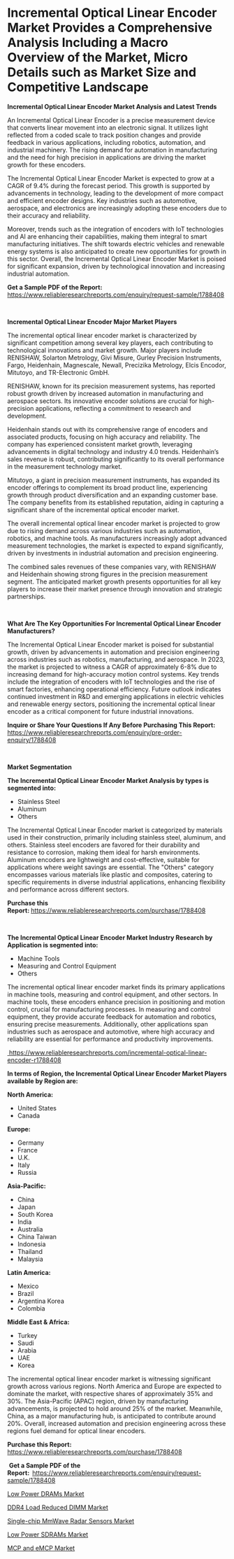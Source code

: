 <p><h1>Incremental Optical Linear Encoder Market Provides a Comprehensive Analysis Including a Macro Overview of the Market, Micro Details such as Market Size and Competitive Landscape</h1></p><p><strong>Incremental Optical Linear Encoder Market Analysis and Latest Trends</strong></p>
<p><p>An Incremental Optical Linear Encoder is a precise measurement device that converts linear movement into an electronic signal. It utilizes light reflected from a coded scale to track position changes and provide feedback in various applications, including robotics, automation, and industrial machinery. The rising demand for automation in manufacturing and the need for high precision in applications are driving the market growth for these encoders.</p><p>The Incremental Optical Linear Encoder Market is expected to grow at a CAGR of 9.4% during the forecast period. This growth is supported by advancements in technology, leading to the development of more compact and efficient encoder designs. Key industries such as automotive, aerospace, and electronics are increasingly adopting these encoders due to their accuracy and reliability. </p><p>Moreover, trends such as the integration of encoders with IoT technologies and AI are enhancing their capabilities, making them integral to smart manufacturing initiatives. The shift towards electric vehicles and renewable energy systems is also anticipated to create new opportunities for growth in this sector. Overall, the Incremental Optical Linear Encoder Market is poised for significant expansion, driven by technological innovation and increasing industrial automation.</p></p>
<p><strong>Get a Sample PDF of the Report:&nbsp;</strong> <a href="https://www.reliableresearchreports.com/enquiry/request-sample/1788408?utm_campaign=40&utm_medium=2&utm_source=Github&utm_content=ia&utm_term=13022025&utm_id=incremental-optical-linear-encoder">https://www.reliableresearchreports.com/enquiry/request-sample/1788408</a></p>
<p>&nbsp;</p>
<p><strong>Incremental Optical Linear Encoder Major Market Players</strong></p>
<p><p>The incremental optical linear encoder market is characterized by significant competition among several key players, each contributing to technological innovations and market growth. Major players include RENISHAW, Solarton Metrology, Givi Misure, Gurley Precision Instruments, Fargo, Heidenhain, Magnescale, Newall, Precizika Metrology, Elcis Encodor, Mitutoyo, and TR-Electronic GmbH.</p><p>RENISHAW, known for its precision measurement systems, has reported robust growth driven by increased automation in manufacturing and aerospace sectors. Its innovative encoder solutions are crucial for high-precision applications, reflecting a commitment to research and development.</p><p>Heidenhain stands out with its comprehensive range of encoders and associated products, focusing on high accuracy and reliability. The company has experienced consistent market growth, leveraging advancements in digital technology and industry 4.0 trends. Heidenhain’s sales revenue is robust, contributing significantly to its overall performance in the measurement technology market.</p><p>Mitutoyo, a giant in precision measurement instruments, has expanded its encoder offerings to complement its broad product line, experiencing growth through product diversification and an expanding customer base. The company benefits from its established reputation, aiding in capturing a significant share of the incremental optical encoder market.</p><p>The overall incremental optical linear encoder market is projected to grow due to rising demand across various industries such as automation, robotics, and machine tools. As manufacturers increasingly adopt advanced measurement technologies, the market is expected to expand significantly, driven by investments in industrial automation and precision engineering.</p><p>The combined sales revenues of these companies vary, with RENISHAW and Heidenhain showing strong figures in the precision measurement segment. The anticipated market growth presents opportunities for all key players to increase their market presence through innovation and strategic partnerships.</p></p>
<p>&nbsp;</p>
<p><strong>What Are The Key Opportunities For Incremental Optical Linear Encoder Manufacturers?</strong></p>
<p><p>The Incremental Optical Linear Encoder market is poised for substantial growth, driven by advancements in automation and precision engineering across industries such as robotics, manufacturing, and aerospace. In 2023, the market is projected to witness a CAGR of approximately 6-8% due to increasing demand for high-accuracy motion control systems. Key trends include the integration of encoders with IoT technologies and the rise of smart factories, enhancing operational efficiency. Future outlook indicates continued investment in R&D and emerging applications in electric vehicles and renewable energy sectors, positioning the incremental optical linear encoder as a critical component for future industrial innovations.</p></p>
<p><strong>Inquire or Share Your Questions If Any Before Purchasing This Report:</strong> <a href="https://www.reliableresearchreports.com/enquiry/pre-order-enquiry/1788408?utm_campaign=40&utm_medium=2&utm_source=Github&utm_content=ia&utm_term=13022025&utm_id=incremental-optical-linear-encoder">https://www.reliableresearchreports.com/enquiry/pre-order-enquiry/1788408</a></p>
<p>&nbsp;</p>
<p><strong>Market Segmentation</strong></p>
<p><strong>The Incremental Optical Linear Encoder Market Analysis by types is segmented into:</strong></p>
<p><ul><li>Stainless Steel</li><li>Aluminum</li><li>Others</li></ul></p>
<p><p>The Incremental Optical Linear Encoder market is categorized by materials used in their construction, primarily including stainless steel, aluminum, and others. Stainless steel encoders are favored for their durability and resistance to corrosion, making them ideal for harsh environments. Aluminum encoders are lightweight and cost-effective, suitable for applications where weight savings are essential. The "Others" category encompasses various materials like plastic and composites, catering to specific requirements in diverse industrial applications, enhancing flexibility and performance across different sectors.</p></p>
<p><strong>Purchase this Report:&nbsp;</strong><a href="https://www.reliableresearchreports.com/purchase/1788408?utm_campaign=40&utm_medium=2&utm_source=Github&utm_content=ia&utm_term=13022025&utm_id=incremental-optical-linear-encoder">https://www.reliableresearchreports.com/purchase/1788408</a></p>
<p>&nbsp;</p>
<p><strong>The Incremental Optical Linear Encoder Market Industry Research by Application is segmented into:</strong></p>
<p><ul><li>Machine Tools</li><li>Measuring and Control Equipment</li><li>Others</li></ul></p>
<p><p>The incremental optical linear encoder market finds its primary applications in machine tools, measuring and control equipment, and other sectors. In machine tools, these encoders enhance precision in positioning and motion control, crucial for manufacturing processes. In measuring and control equipment, they provide accurate feedback for automation and robotics, ensuring precise measurements. Additionally, other applications span industries such as aerospace and automotive, where high accuracy and reliability are essential for performance and productivity improvements.</p></p>
<p><a href="https://www.reliableresearchreports.com/incremental-optical-linear-encoder-r1788408?utm_campaign=40&utm_medium=2&utm_source=Github&utm_content=ia&utm_term=13022025&utm_id=incremental-optical-linear-encoder">&nbsp;https://www.reliableresearchreports.com/incremental-optical-linear-encoder-r1788408</a></p>
<p><strong>In terms of Region, the Incremental Optical Linear Encoder Market Players available by Region are:</strong></p>
<p>
    <p> <strong> North America: </strong>
        <ul>
            <li>United States</li>
            <li>Canada</li>
        </ul>
        </p> 
    <p> <strong> Europe: </strong>
        <ul>
            <li>Germany</li>
            <li>France</li>
            <li>U.K.</li>
            <li>Italy</li>
            <li>Russia</li>
        </ul>
        </p> 
    <p> <strong> Asia-Pacific: </strong>
        <ul>
            <li>China</li>
            <li>Japan</li>
            <li>South Korea</li>
            <li>India</li>
            <li>Australia</li>
            <li>China Taiwan</li>
            <li>Indonesia</li>
            <li>Thailand</li>
            <li>Malaysia</li>
        </ul>
        </p> 
    <p> <strong> Latin America: </strong>
        <ul>
            <li>Mexico</li>
            <li>Brazil</li>
            <li>Argentina Korea</li>
            <li>Colombia</li>
        </ul>
        </p> 
    <p> <strong> Middle East & Africa: </strong>
        <ul>
            <li>Turkey</li>
            <li>Saudi</li>
            <li>Arabia</li>
            <li>UAE</li>
            <li>Korea</li>
        </ul>
    </p>
    </p>
<p><p>The incremental optical linear encoder market is witnessing significant growth across various regions. North America and Europe are expected to dominate the market, with respective shares of approximately 35% and 30%. The Asia-Pacific (APAC) region, driven by manufacturing advancements, is projected to hold around 25% of the market. Meanwhile, China, as a major manufacturing hub, is anticipated to contribute around 20%. Overall, increased automation and precision engineering across these regions fuel demand for optical linear encoders.</p></p>
<p><strong>Purchase this Report: </strong><a href="https://www.reliableresearchreports.com/purchase/1788408?utm_campaign=40&utm_medium=2&utm_source=Github&utm_content=ia&utm_term=13022025&utm_id=incremental-optical-linear-encoder">https://www.reliableresearchreports.com/purchase/1788408</a></p>
<p>&nbsp;<strong>Get a Sample PDF of the Report:&nbsp;&nbsp;</strong><a href="https://www.reliableresearchreports.com/enquiry/request-sample/1788408?utm_campaign=40&utm_medium=2&utm_source=Github&utm_content=ia&utm_term=13022025&utm_id=incremental-optical-linear-encoder">https://www.reliableresearchreports.com/enquiry/request-sample/1788408</a></p>
<p><strong></strong></p>
<p><p><a href="https://github.com/daphnyvashdi/Market-Research-Report-List-1/blob/main/low-power-drams-market.md?utm_campaign=40&utm_medium=2&utm_source=Github&utm_content=ia&utm_term=13022025&utm_id=incremental-optical-linear-encoder">Low Power DRAMs Market</a></p><p><a href="https://github.com/giblydirani3/Market-Research-Report-List-1/blob/main/ddr4-load-reduced-dimm-market.md?utm_campaign=40&utm_medium=2&utm_source=Github&utm_content=ia&utm_term=13022025&utm_id=incremental-optical-linear-encoder">DDR4 Load Reduced DIMM Market</a></p><p><a href="https://github.com/ijffseandy/Market-Research-Report-List-1/blob/main/single-chip-mmwave-radar-sensors-market.md?utm_campaign=40&utm_medium=2&utm_source=Github&utm_content=ia&utm_term=13022025&utm_id=incremental-optical-linear-encoder">Single-chip MmWave Radar Sensors Market</a></p><p><a href="https://github.com/sderolza/Market-Research-Report-List-1/blob/main/low-power-sdrams-market.md?utm_campaign=40&utm_medium=2&utm_source=Github&utm_content=ia&utm_term=13022025&utm_id=incremental-optical-linear-encoder">Low Power SDRAMs Market</a></p><p><a href="https://github.com/voigttyagi/Market-Research-Report-List-1/blob/main/mcp-and-emcp-market.md?utm_campaign=40&utm_medium=2&utm_source=Github&utm_content=ia&utm_term=13022025&utm_id=incremental-optical-linear-encoder">MCP and eMCP Market</a></p></p>